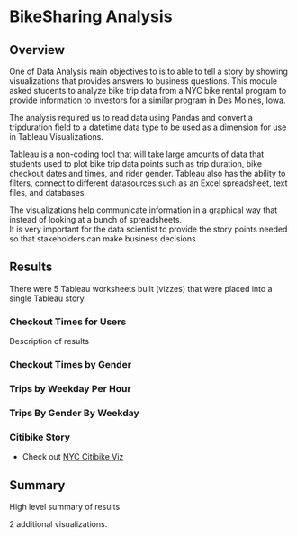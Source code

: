 # BikeSharing Analysis

## Overview

One of Data Analysis main objectives to is to able to tell a story by showing visualizations that provides answers
to business questions.  This module asked students to analyze bike trip data from a NYC bike rental program to
provide information to investors for a similar program in Des Moines, Iowa.

The analysis required us to read data using Pandas and convert a tripduration field to a datetime data type to be used
as a dimension for use in Tableau Visualizations. 

Tableau is a non-coding tool that will take large amounts of data that students used to plot bike trip data points such as
trip duration, bike checkout dates and times, and rider gender.  Tableau also has the ability to filters, connect to different
datasources such as an Excel spreadsheet, text files, and databases.

The visualizations help communicate information in a graphical way that instead of looking at a bunch of spreadsheets.  
It is very important for the data scientist to provide the story points needed so that stakeholders can make business
decisions


## Results

There were 5 Tableau worksheets built (vizzes) that were placed into a single Tableau story. 

### Checkout Times for Users

Description of results

### Checkout Times by Gender

### Trips by Weekday Per Hour

### Trips By Gender By Weekday

### Citibike Story


* Check out [NYC Citibike Viz](https://public.tableau.com/app/profile/mae.gaudio/viz/CitiBikeTripAnalysis_16519359960670/TripsbyGender) 

## Summary

High level summary of results

2 additional visualizations.

